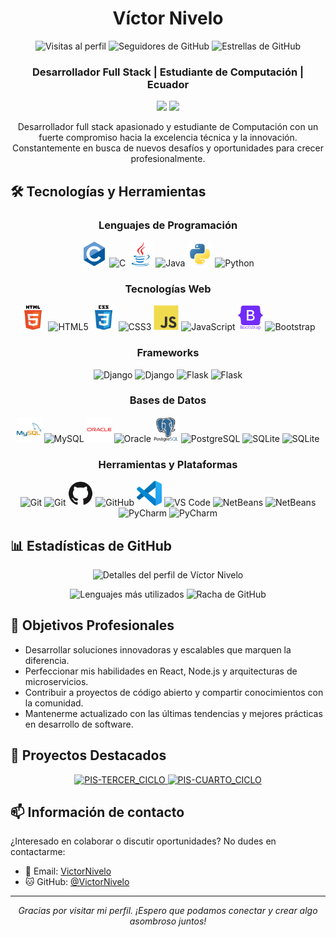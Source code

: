 <h1 align="center">Víctor Nivelo</h1>

<p align="center">
    <img src="https://komarev.com/ghpvc/?username=VictorNivelo&label=Visitas%20al%20perfil&color=0e75b6&style=flat"
        alt="Visitas al perfil" />
    <img src="https://img.shields.io/github/followers/VictorNivelo?label=Seguidores&style=social"
        alt="Seguidores de GitHub" />
    <img src="https://img.shields.io/github/stars/VictorNivelo?label=Estrellas&style=social"
        alt="Estrellas de GitHub" />
</p>

<h3 align="center">Desarrollador Full Stack | Estudiante de Computación | Ecuador</h3>

<p align="center">
    <a href="mailto:victor.nivelo@unl.edu.ec"><img
            src="https://img.shields.io/badge/Email-victor.nivelo%40unl.edu.ec-blue?style=flat-square&logo=gmail"></a>
    <a href="https://github.com/VictorNivelo"><img
            src="https://img.shields.io/badge/GitHub-VictorNivelo-black?style=flat-square&logo=github"></a>
    <!-- <a href="https://www.linkedin.com/in/victornivelo"><img
            src="https://img.shields.io/badge/LinkedIn-victornivelo-blue?style=flat-square&logo=linkedin"></a> -->
</p>



<p align="center">
    Desarrollador full stack apasionado y estudiante de Computación con un fuerte compromiso hacia la excelencia técnica
    y la innovación. Constantemente en busca de nuevos desafíos y oportunidades para crecer profesionalmente.
</p>

<h2>🛠️ Tecnologías y Herramientas</h2>

<h3 align="center">Lenguajes de Programación</h3>
<p align="center">
    <img src="https://raw.githubusercontent.com/devicons/devicon/master/icons/c/c-original.svg" alt="C" width="40"
        height="40" />
    <img src="https://img.shields.io/badge/C-00599C?style=for-the-badge&logo=c&logoColor=white" alt="C" />
    <img src="https://raw.githubusercontent.com/devicons/devicon/master/icons/java/java-original.svg" alt="Java"
        width="40" height="40" />
    <img src="https://img.shields.io/badge/Java-ED8B00?style=for-the-badge&logo=openjdk&logoColor=white" alt="Java" />
    <img src="https://raw.githubusercontent.com/devicons/devicon/master/icons/python/python-original.svg" alt="Python"
        width="40" height="40" />
    <img src="https://img.shields.io/badge/Python-3776AB?style=for-the-badge&logo=python&logoColor=white"
        alt="Python" />
</p>

<h3 align="center">Tecnologías Web</h3>
<p align="center">
    <img src="https://raw.githubusercontent.com/devicons/devicon/master/icons/html5/html5-original-wordmark.svg"
        alt="HTML5" width="40" height="40" />
    <img src="https://img.shields.io/badge/HTML5-E34F26?style=for-the-badge&logo=html5&logoColor=white" alt="HTML5" />
    <img src="https://raw.githubusercontent.com/devicons/devicon/master/icons/css3/css3-original-wordmark.svg"
        alt="CSS3" width="40" height="40" />
    <img src="https://img.shields.io/badge/CSS3-1572B6?style=for-the-badge&logo=css3&logoColor=white" alt="CSS3" />
    <img src="https://raw.githubusercontent.com/devicons/devicon/master/icons/javascript/javascript-original.svg"
        alt="JavaScript" width="40" height="40" />
    <img src="https://img.shields.io/badge/JavaScript-F7DF1E?style=for-the-badge&logo=javascript&logoColor=black"
        alt="JavaScript" />
    <img src="https://raw.githubusercontent.com/devicons/devicon/master/icons/bootstrap/bootstrap-plain-wordmark.svg"
        alt="Bootstrap" width="40" height="40" />
    <img src="https://img.shields.io/badge/Bootstrap-563D7C?style=for-the-badge&logo=bootstrap&logoColor=white"
        alt="Bootstrap" />
</p>

<h3 align="center">Frameworks</h3>
<p align="center">
    <img src="https://cdn.worldvectorlogo.com/logos/django.svg" alt="Django" width="40" height="40" />
    <img src="https://img.shields.io/badge/Django-092E20?style=for-the-badge&logo=django&logoColor=white"
        alt="Django" />
    <img src="https://www.vectorlogo.zone/logos/pocoo_flask/pocoo_flask-icon.svg" alt="Flask" width="40" height="40" />
    <img src="https://img.shields.io/badge/Flask-000000?style=for-the-badge&logo=flask&logoColor=white" alt="Flask" />
</p>

<h3 align="center">Bases de Datos</h3>
<p align="center">
    <img src="https://raw.githubusercontent.com/devicons/devicon/master/icons/mysql/mysql-original-wordmark.svg"
        alt="MySQL" width="40" height="40" />
    <img src="https://img.shields.io/badge/MySQL-4479A1?style=for-the-badge&logo=mysql&logoColor=white" alt="MySQL" />
    <img src="https://raw.githubusercontent.com/devicons/devicon/master/icons/oracle/oracle-original.svg" alt="Oracle"
        width="40" height="40" />
    <img src="https://img.shields.io/badge/Oracle-F80000?style=for-the-badge&logo=oracle&logoColor=white"
        alt="Oracle" />
    <img src="https://raw.githubusercontent.com/devicons/devicon/master/icons/postgresql/postgresql-original-wordmark.svg"
        alt="PostgreSQL" width="40" height="40" />
    <img src="https://img.shields.io/badge/PostgreSQL-316192?style=for-the-badge&logo=postgresql&logoColor=white"
        alt="PostgreSQL" />
    <img src="https://www.vectorlogo.zone/logos/sqlite/sqlite-icon.svg" alt="SQLite" width="40" height="40" />
    <img src="https://img.shields.io/badge/SQLite-07405E?style=for-the-badge&logo=sqlite&logoColor=white"
        alt="SQLite" />
</p>

<h3 align="center">Herramientas y Plataformas</h3>
<p align="center">
    <img src="https://www.vectorlogo.zone/logos/git-scm/git-scm-icon.svg" alt="Git" width="40" height="40" />
    <img src="https://img.shields.io/badge/Git-F05032?style=for-the-badge&logo=git&logoColor=white" alt="Git" />
    <img src="https://raw.githubusercontent.com/devicons/devicon/master/icons/github/github-original.svg" alt="GitHub"
        width="40" height="40" />
    <img src="https://img.shields.io/badge/GitHub-100000?style=for-the-badge&logo=github&logoColor=white"
        alt="GitHub" />
    <img src="https://raw.githubusercontent.com/devicons/devicon/master/icons/vscode/vscode-original.svg" alt="VS Code"
        width="40" height="40" />
    <img src="https://img.shields.io/badge/Visual_Studio_Code-0078D4?style=for-the-badge&logo=visual%20studio%20code&logoColor=white"
        alt="VS Code" />
    <img src="https://upload.wikimedia.org/wikipedia/commons/thumb/9/98/Apache_NetBeans_Logo.svg/1200px-Apache_NetBeans_Logo.svg.png"
        alt="NetBeans" width="40" height="40" />
    <img src="https://img.shields.io/badge/NetBeans-1B6AC6?style=for-the-badge&logo=apache-netbeans-ide&logoColor=white"
        alt="NetBeans" />
    <img src="https://upload.wikimedia.org/wikipedia/commons/thumb/1/1d/PyCharm_Icon.svg/1200px-PyCharm_Icon.svg.png"
        alt="PyCharm" width="40" height="40" />
    <img src="https://img.shields.io/badge/PyCharm-000000.svg?&style=for-the-badge&logo=PyCharm&logoColor=white"
        alt="PyCharm" />
</p>

## 📊 Estadísticas de GitHub

<p align="center">
    <img src="https://github-profile-summary-cards.vercel.app/api/cards/profile-details?username=VictorNivelo&theme=nord_dark&locale=es"
        alt="Detalles del perfil de Víctor Nivelo" />
</p>

<p align="center">
    <img src="https://github-readme-stats.vercel.app/api/top-langs/?username=VictorNivelo&layout=compact&theme=nord&hide_border=true&locale=es&langs_count=10"
        alt="Lenguajes más utilizados" />
    <!-- <img src="https://github-readme-stats.vercel.app/api/top-langs/?username=VictorNivelo&layout=compact&theme=nord&hide_border=true&locale=es"
        alt="Lenguajes más utilizados" /> -->
    <img src="https://github-readme-streak-stats.herokuapp.com/?user=VictorNivelo&theme=nord&hide_border=true&locale=es"
        alt="Racha de GitHub" />
</p>

## 🎯 Objetivos Profesionales

- Desarrollar soluciones innovadoras y escalables que marquen la diferencia.
- Perfeccionar mis habilidades en React, Node.js y arquitecturas de microservicios.
- Contribuir a proyectos de código abierto y compartir conocimientos con la comunidad.
- Mantenerme actualizado con las últimas tendencias y mejores prácticas en desarrollo de software.

## 🌟 Proyectos Destacados

<p align="center">
    <a href="https://github.com/VictorNivelo/PIS-TERCER_CICLO">
        <img src="https://github-readme-stats.vercel.app/api/pin/?username=VictorNivelo&repo=PIS-TERCER_CICLO&theme=nord&locale=es"
            alt="PIS-TERCER_CICLO" />
    </a>
    <a href="https://github.com/VictorNivelo/PIS-CUARTO_CICLO">
        <img src="https://github-readme-stats.vercel.app/api/pin/?username=VictorNivelo&repo=PIS-CUARTO_CICLO&theme=nord&locale=es"
            alt="PIS-CUARTO_CICLO" />
    </a>
</p>

## 📫 Información de contacto

¿Interesado en colaborar o discutir oportunidades? No dudes en contactarme:

- 📧 Email: [VictorNivelo](mailto:victor.nivelo@unl.edu.ec)
- 🐱 GitHub: [@VictorNivelo](https://github.com/VictorNivelo)
<!-- - 💼 LinkedIn: [victornivelo](https://www.linkedin.com/in/victornivelo) -->


---

<p align="center">
    <i>Gracias por visitar mi perfil. ¡Espero que podamos conectar y crear algo asombroso juntos!</i>
</p>